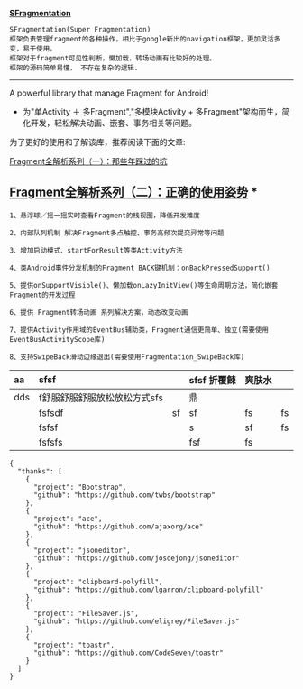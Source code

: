 [**SFragmentation**](https://github.com/weikaiyun/SFragmentation)
```
SFragmentation(Super Fragmentation)
框架负责管理fragment的各种操作，相比于google新出的navigation框架，更加灵活多变，易于使用。
框架对于fragment可见性判断，懒加载，转场动画有比较好的处理。
框架的源码简单易懂， 不存在复杂的逻辑.
```
------------
A powerful library that manage Fragment for Android!

 * 为"单Activity ＋ 多Fragment","多模块Activity +
多Fragment"架构而生，简化开发，轻松解决动画、嵌套、事务相关等问题。

为了更好的使用和了解该库，推荐阅读下面的文章:

[Fragment全解析系列（一）：那些年踩过的坑](../README.md)

[Fragment全解析系列（二）：正确的使用姿势]()
* 
-----------
```特性
1、悬浮球／摇一摇实时查看Fragment的栈视图，降低开发难度

2、内部队列机制 解决Fragment多点触控、事务高频次提交异常等问题

3、增加启动模式、startForResult等类Activity方法

4、类Android事件分发机制的Fragment BACK键机制：onBackPressedSupport()

5、提供onSupportVisible()、懒加载onLazyInitView()等生命周期方法，简化嵌套Fragment的开发过程

6、提供 Fragment转场动画 系列解决方案，动态改变动画

7、提供Activity作用域的EventBus辅助类，Fragment通信更简单、独立(需要使用EventBusActivityScope库)

8、支持SwipeBack滑动边缘退出(需要使用Fragmentation_SwipeBack库)
```

| aa  | sfsf                    |    | sfsf 折覆餗 | 爽肤水 |    |
|:----|:------------------------|:---|:-----------|:------|:---|
| dds | f舒服舒服舒服放松放松方式sfs |    | 鼎         |       |    |
|     | fsfsdf                  | sf | sf         | fs    | fs |
|     | fsfsf                   |    | s          | sf    | fs |
|     | fsfsfs                  |    | fsf        | fs    |    |

~~~
{
  "thanks": [
    {
      "project": "Bootstrap",
      "github": "https://github.com/twbs/bootstrap"
    },
    {
      "project": "ace",
      "github": "https://github.com/ajaxorg/ace"
    },
    {
      "project": "jsoneditor",
      "github": "https://github.com/josdejong/jsoneditor"
    },
    {
      "project": "clipboard-polyfill",
      "github": "https://github.com/lgarron/clipboard-polyfill"
    },
    {
      "project": "FileSaver.js",
      "github": "https://github.com/eligrey/FileSaver.js"
    },
    {
      "project": "toastr",
      "github": "https://github.com/CodeSeven/toastr"
    }
  ]
}


~~~

